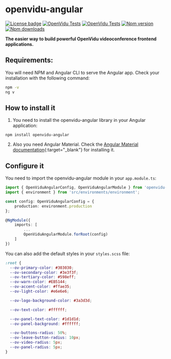 # openvidu-angular

[![License badge](https://img.shields.io/badge/license-Apache2-orange.svg)](http://www.apache.org/licenses/LICENSE-2.0)
[![OpenVidu Tests](https://github.com/OpenVidu/openvidu/actions/workflows/openvidu-ce-test.yml/badge.svg)](https://github.com/OpenVidu/openvidu/actions/workflows/openvidu-ce-test.yml)
[![OpenVidu Tests](https://github.com/OpenVidu/openvidu/actions/workflows/openvidu-components-angular-E2E.yml/badge.svg)](https://github.com/OpenVidu/openvidu/actions/workflows/openvidu-components-angular-E2E.yml)
[![Npm version](https://img.shields.io/npm/v/openvidu-angular?label=npm-version)](https://npmjs.org/package/openvidu-angular)
[![Npm downloads](https://img.shields.io/npm/dw/openvidu-angular?label=npm2-downloads)](https://npmjs.org/package/openvidu-angular)

**The easier way to build powerful OpenVidu videoconference frontend applications.**

## Requirements:

You will need NPM and Angular CLI to serve the Angular app. Check your installation with the following command:

```bash
npm -v
ng v
```

## How to install it

1. You need to install the openvidu-angular library in your Angular application:

```
npm install openvidu-angular
```

2. Also you need Angular Material. Check the [Angular Material documentation](https://material.angular.io/guide/getting-started){:target="_blank"} for installing it.


## Configure it


You need to import the openvidu-angular module in your `app.module.ts`:

```typescript
import { OpenViduAngularConfig, OpenViduAngularModule } from 'openvidu-angular';
import { environment } from 'src/environments/environment';

const config: OpenViduAngularConfig = {
    production: environment.production
};

@NgModule({
    imports: [
        ...
        OpenViduAngularModule.forRoot(config)
    ]
})
```

You can also add the default styles in your `styles.scss` file:

```css
:root {
  --ov-primary-color: #303030;
  --ov-secondary-color: #3e3f3f;
  --ov-tertiary-color: #598eff;
  --ov-warn-color: #EB5144;
  --ov-accent-color: #ffae35;
  --ov-light-color: #e6e6e6;

  --ov-logo-background-color: #3a3d3d;

  --ov-text-color: #ffffff;

  --ov-panel-text-color: #1d1d1d;
  --ov-panel-background: #ffffff;

  --ov-buttons-radius: 50%;
  --ov-leave-button-radius: 10px;
  --ov-video-radius: 5px;
  --ov-panel-radius: 5px;
}
```